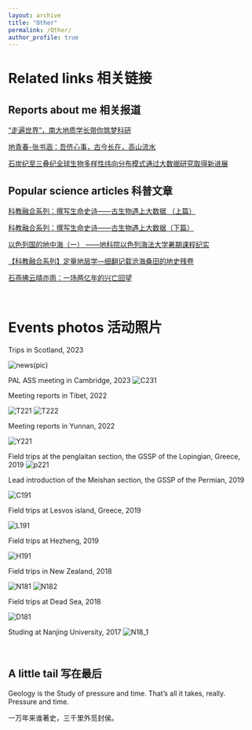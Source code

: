 ```yaml
---
layout: archive
title: "Other"
permalink: /Other/
author_profile: true
---
```


Related links 相关链接
======

Reports about me 相关报道
------
[“走遍世界”，南大地质学长带你筑梦科研](https://baijiahao.baidu.com/s?id=1694387184169767697&wfr=spider&for=pc)

[地青春-张书涵：吾侪心事，古今长在，高山流水](https://mp.weixin.qq.com/s/lQcNkXDggPKeZz5mRBdzSg)

[石炭纪至三叠纪全球生物多样性纬向分布模式通过大数据研究取得新进展](https://es.nju.edu.cn/e5/07/c22449a582919/page.htm)


Popular science articles  科普文章
------
[科教融合系列：撰写生命史诗——古生物遇上大数据 （上篇）](https://mp.weixin.qq.com/s/CqXo_OKg6w4cZCSZlsHRAA)

[科教融合系列：撰写生命史诗——古生物遇上大数据（下篇）](https://ndsc.nju.edu.cn/5a/60/c11250a481888/page.htm)

[以色列国的地中海（一） ——地科院以色列海法大学暑期课程纪实](https://mp.weixin.qq.com/s/uyJmTOWNWf6EkT9nw1Gs3A)

[【科教融合系列】定量地层学—细翻记载沧海桑田的地史残卷](https://mp.weixin.qq.com/s/XrKHfoTBVZ3vrMUaHiZh_g)

[石燕拂云晴亦雨：一场两亿年的兴亡回望](https://mp.weixin.qq.com/s/zAiCRznNgdR4Z2U8X0F6Iw)

<br>

Events photos 活动照片
======

Trips in Scotland, 2023

![news(pic)](/images/news/IMG_20230922_144307-01.jpeg)

PAL ASS meeting in Cambridge, 2023
![C231](images/foot_print/IMG_20230913_131922-01.jpeg)

Meeting reports in Tibet, 2022

![T221](images/foot_print/IMG_20230517_080729.jpg)
![T222](images/foot_print/IMG_20230519_184622.jpg)

Meeting reports in Yunnan, 2022

![Y221](images/foot_print/mmexport1605261735260-01.jpeg)

Field trips at the penglaitan section, the GSSP of the Lopingian, Greece, 2019
![p221](images/foot_print/mmexport1640774919675.jpg)

Lead introduction of the Meishan section, the GSSP of the Permian, 2019

![C191](images/foot_print/4b6434200dc307db.jpg)

Field trips at Lesvos island, Greece, 2019

![L191](images/foot_print/IMG_20191003_110735.jpg)

Field trips at Hezheng, 2019

![H191](images/foot_print/IMG_20190816_094926.jpg)

Field trips in New Zealand, 2018

![N181](images/foot_print/-2f5e19329e695a45-01.jpeg)
![N182](images/foot_print/IMG_20181226_154242.jpg)

Field trips at Dead Sea, 2018

![D181](images/foot_print/mmexport1534250798410-01.jpeg)

Studing at Nanjing University, 2017
![N18_1](images/foot_print/IMG_20190326_135117.jpg)

<br>

A little tail 写在最后
------
Geology is the Study of pressure and time. That’s all it takes, really. Pressure and time.

一万年来谁著史，三千里外觅封侯。
